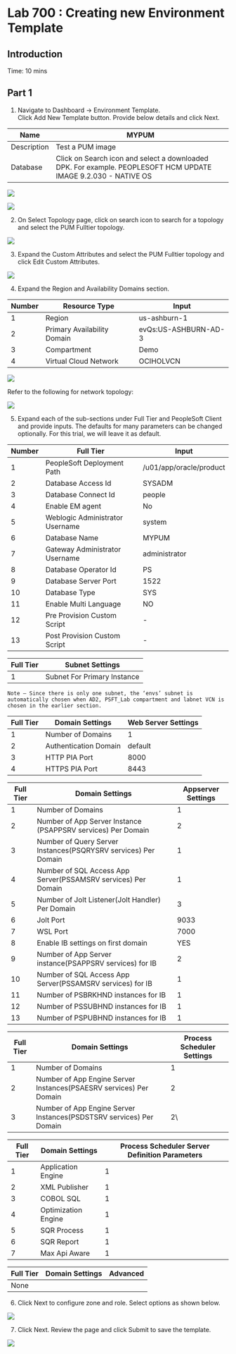 # Lab 700 : Creating new Environment Template

## Introduction

Time: 10 mins

## Part 1

1.	Navigate to Dashboard -> Environment Template.  
Click Add New Template button. Provide below details and click Next. 

Name | MYPUM
---- | -----
Description	| Test a PUM image
Database | Click on Search icon and select a downloaded DPK.  For example. PEOPLESOFT HCM UPDATE IMAGE 9.2.030 - NATIVE OS

![](./images/s2.png "")

![](./images/s3.png "")

2.	On Select Topology page, click on search icon to search for a topology and select the PUM Fulltier topology.

![](./images/2.png "")

3.	Expand the Custom Attributes and select the PUM Fulltier topology and click Edit Custom Attributes. 

![](./images/3.png "")

4.	Expand the Region and Availability Domains section. 

Number | Resource Type | Input
--------- | --------------- | -------------------
1 | Region | us-ashburn-1
2 | Primary Availability Domain | evQs:US-ASHBURN-AD-3 
3 | Compartment	| Demo
4 | Virtual Cloud Network | OCIHOLVCN

![](./images/s5.png "")

Refer to the following for network topology:

![](./images/7.png "")

5.	Expand each of the sub-sections under Full Tier and PeopleSoft Client and provide inputs. The defaults for many parameters can be changed optionally. For this trial, we will leave it as default.


 Number | Full Tier | Input
--------- | --------------- | -------------------
1 |	PeopleSoft Deployment Path  | /u01/app/oracle/product
2 |	Database Access Id | SYSADM
3 |	Database Connect Id | people
4 |	Enable EM agent | No
5 |	Weblogic Administrator Username | system
6 |	Database Name | MYPUM
7 |	Gateway Administrator Username | administrator
8 |	Database Operator Id | PS
9 |	Database Server Port | 1522
10 | Database Type | SYS
11 | Enable Multi Language | NO
12 | Pre Provision Custom Script | -
13 | Post Provision Custom Script | -


Full Tier | Subnet Settings
--------- | ---------------
1 | Subnet For Primary Instance | Select a subnet.  E.g. envs


```
Note – Since there is only one subnet, the ‘envs’ subnet is automatically chosen when AD2, PSFT_Lab compartment and labnet VCN is chosen in the earlier section. 
```


Full Tier | Domain Settings | Web Server Settings
--------- | --------------- | -------------------
1 | Number of Domains | 1
2 | Authentication Domain | default
3 | HTTP PIA Port | 8000
4 | HTTPS PIA Port | 8443

Full Tier | Domain Settings | Appserver Settings
--------- | --------------- | ------------------
1 | Number of Domains | 1
2 | Number of App Server Instance (PSAPPSRV services) Per Domain | 2
3 | Number of Query Server Instances(PSQRYSRV services) Per Domain | 1
4 | Number of SQL Access App Server(PSSAMSRV services) Per Domain | 1
5 | Number of Jolt Listener(Jolt Handler) Per Domain | 3
6 | Jolt Port | 9033
7 | WSL Port | 7000
8 | Enable IB settings on first domain | YES
9 | Number of App Server instance(PSAPPSRV services) for IB | 2
10 | Number of SQL Access App Server(PSSAMSRV services) for IB | 1
11 | Number of PSBRKHND instances for IB | 1
12 | Number of PSSUBHND instances for IB | 1
13 | Number of PSPUBHND instances for IB | 1


Full Tier | Domain Settings | Process Scheduler Settings
--------- | --------------- | --------------------------
1 | Number of Domains | 1
2 | Number of App Engine Server Instances(PSAESRV services) Per Domain | 2
3 | Number of App Engine Server Instances(PSDSTSRV services) Per Domain | 2\


Full Tier | Domain Settings | Process Scheduler Server Definition Parameters
--------- | --------------- | ----------------------------------------------
1 | Application Engine | 1
2 | XML Publisher | 1
3 | COBOL SQL | 1
4 | Optimization Engine | 1
5 | SQR Process | 1
6 | SQR Report | 1
7 | Max Api Aware | 1

Full Tier | Domain Settings | Advanced
--------- | --------------- | --------
None | | 

6.	Click Next to configure zone and role. Select options as shown below. 

![](./images/5.png "")

7.	Click Next.  Review the page and click Submit to save the template. 

![](./images/6.png "")












